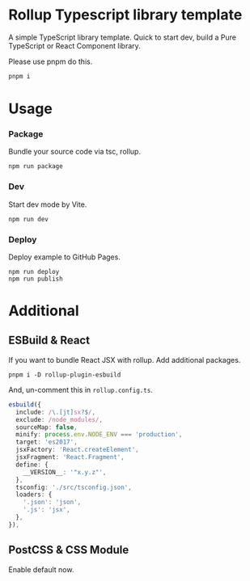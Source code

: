 # Rollup Typescript library template

A simple TypeScript library template. Quick to start dev, build a Pure TypeScript or React Component library.

Please use pnpm do this.

```sh
pnpm i
```

# Usage

### Package

Bundle your source code via tsc, rollup.

```
npm run package
```

### Dev

Start dev mode by Vite.

```
npm run dev
```

### Deploy

Deploy example to GitHub Pages.

```
npm run deploy
npm run publish
```

# Additional

## ESBuild & React

If you want to bundle React JSX with rollup. Add additional packages.

```
pnpm i -D rollup-plugin-esbuild
```

And, un-comment this in `rollup.config.ts`.

```ts
esbuild({
  include: /\.[jt]sx?$/,
  exclude: /node_modules/,
  sourceMap: false,
  minify: process.env.NODE_ENV === 'production',
  target: 'es2017',
  jsxFactory: 'React.createElement',
  jsxFragment: 'React.Fragment',
  define: {
    __VERSION__: '"x.y.z"',
  },
  tsconfig: './src/tsconfig.json',
  loaders: {
    '.json': 'json',
    '.js': 'jsx',
  },
}),
```


## PostCSS & CSS Module

Enable default now.
